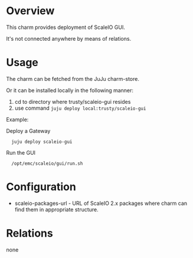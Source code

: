 # Overview

This charm provides deployment of ScaleIO GUI.

It's not connected anywhere by means of relations.

# Usage

The charm can be fetched from the JuJu charm-store.

Or it can be installed locally in the following manner:

1. cd to directory where trusty/scaleio-gui resides
2. use command ```juju deploy local:trusty/scaleio-gui```

Example:

  Deploy a Gateway
  ```
    juju deploy scaleio-gui
  ```
  
  Run the GUI
  ```
    /opt/emc/scaleio/gui/run.sh
  ```

# Configuration

* scaleio-packages-url - URL of ScaleIO 2.x packages where charm can find them in appropriate structure.

# Relations

none
